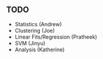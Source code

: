 ## TODO
- Statistics (Andrew)
- Clustering (Joe)
- Linear Fits/Regression (Pratheek)
- SVM (Jinyu)
- Analysis (Katherine)
